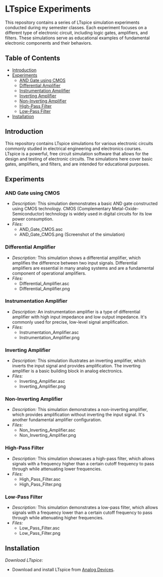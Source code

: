 # LTspice Experiments

This repository contains a series of LTspice simulation experiments conducted during my semester classes. Each experiment focuses on a different type of electronic circuit, including logic gates, amplifiers, and filters. These simulations serve as educational examples of fundamental electronic components and their behaviors.

## Table of Contents

- [Introduction](#introduction)
- [Experiments](#experiments)
  - [AND Gate using CMOS](#and-gate-using-cmos)
  - [Differential Amplifier](#differential-amplifier)
  - [Instrumentation Amplifier](#instrumentation-amplifier)
  - [Inverting Amplifier](#inverting-amplifier)
  - [Non-Inverting Amplifier](#non-inverting-amplifier)
  - [High-Pass Filter](#high-pass-filter)
  - [Low-Pass Filter](#low-pass-filter)
- [Installation](#installation-and-usage)


## Introduction

This repository contains LTspice simulations for various electronic circuits commonly studied in electrical engineering and electronics courses. LTspice is a powerful, free circuit simulation software that allows for the design and testing of electronic circuits. The simulations here cover basic gates, amplifiers, and filters, and are intended for educational purposes.

## Experiments

### AND Gate using CMOS

- *Description:* This simulation demonstrates a basic AND gate constructed using CMOS technology. CMOS (Complementary Metal-Oxide-Semiconductor) technology is widely used in digital circuits for its low power consumption.
- *Files:*
  - AND_Gate_CMOS.asc
  - AND_Gate_CMOS.png (Screenshot of the simulation)

### Differential Amplifier

- *Description:* This simulation shows a differential amplifier, which amplifies the difference between two input signals. Differential amplifiers are essential in many analog systems and are a fundamental component of operational amplifiers.
- *Files:*
  - Differential_Amplifier.asc
  - Differential_Amplifier.png

### Instrumentation Amplifier

- *Description:* An instrumentation amplifier is a type of differential amplifier with high input impedance and low output impedance. It's commonly used for precise, low-level signal amplification.
- *Files:*
  - Instrumentation_Amplifier.asc
  - Instrumentation_Amplifier.png

### Inverting Amplifier

- *Description:* This simulation illustrates an inverting amplifier, which inverts the input signal and provides amplification. The inverting amplifier is a basic building block in analog electronics.
- *Files:*
  - Inverting_Amplifier.asc
  - Inverting_Amplifier.png

### Non-Inverting Amplifier

- *Description:* This simulation demonstrates a non-inverting amplifier, which provides amplification without inverting the input signal. It's another fundamental amplifier configuration.
- *Files:*
  - Non_Inverting_Amplifier.asc
  - Non_Inverting_Amplifier.png

### High-Pass Filter

- *Description:* This simulation showcases a high-pass filter, which allows signals with a frequency higher than a certain cutoff frequency to pass through while attenuating lower frequencies.
- *Files:*
  - High_Pass_Filter.asc
  - High_Pass_Filter.png

### Low-Pass Filter

- *Description:* This simulation demonstrates a low-pass filter, which allows signals with a frequency lower than a certain cutoff frequency to pass through while attenuating higher frequencies.
- *Files:*
  - Low_Pass_Filter.asc
  - Low_Pass_Filter.png

## Installation

 *Download LTspice:*
   - Download and install LTspice from [Analog Devices](https://www.analog.com/en/design-center/design-tools-and-calculators/ltspice-simulator.html).
